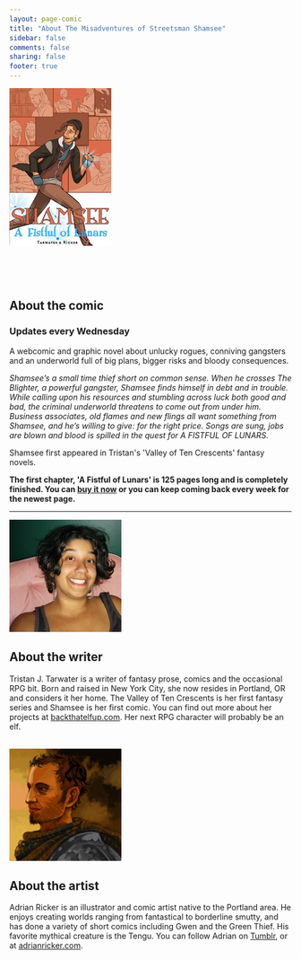 ```yaml
---
layout: page-comic
title: "About The Misadventures of Streetsman Shamsee"
sidebar: false
comments: false
sharing: false
footer: true
---
```


<div class="row">
  <div>
   <div class="small-12 medium-4 text-center right">
    <img src="/images/comics/thumbs/A-fistful-of-lunars.jpg" alt="A Fistful of Lunars cover">
    <p>&nbsp;</p>
   </div>
  </div>

   <div class="small-12 medium-8 spotlight-blurb right">
   <br />
   <h2>About the comic</h2>
<h3 class="subheader">Updates every Wednesday</h3>
<p>A webcomic and graphic novel about unlucky rogues, conniving gangsters and an underworld full of big plans, bigger risks and bloody consequences.</p> 
<p><em>Shamsee’s a small time thief short on common sense. When he crosses The Blighter, a powerful gangster, Shamsee finds himself in debt and in trouble. While calling upon his resources and stumbling across luck both good and bad, the criminal underworld threatens to come out from under him. Business associates, old flames and new flings all want something from Shamsee, and he’s willing to give: for the right price. Songs are sung, jobs are blown and blood is spilled in the quest for A FISTFUL OF LUNARS.</em></p>
<p>Shamsee first appeared in Tristan's 'Valley of Ten Crescents' fantasy novels.</p>
<p><strong>The first chapter, 'A Fistful of Lunars' is 125 pages long and is completely finished. You can <a href="https://www.gumroad.com/shamsee" target="_blank">buy it now</a> or you can keep coming back every week for the newest page.</strong></p>

</div>

  <hr>
<div class="small-12 spotlight-blurb right">
<img src="/images/Author-Tristan-Tarwater.jpg" alt="Tristan J. Tarwater author photo" class="left">
<h2>About the writer</h2>

   <p>Tristan J. Tarwater is a writer of fantasy prose, comics and the occasional RPG bit. Born and raised in New York City, she now resides in Portland, OR and considers it her home. The Valley of Ten Crescents is her first fantasy series and Shamsee is her first comic. You can find out more about her projects at <a href="http://www.backthatelfup.com" target="_blank">backthatelfup.com</a>. Her next RPG character will probably be an elf.</p>
<br />
</div>
<div class="small-12 spotlight-blurb right">
<img src="/images/Artist-Adrian-Ricker.jpg" alt="Adrian Ricker artist photo" class="left">
<h2>About the artist</h2>

<p>Adrian Ricker is an illustrator and comic artist native to the Portland area. He enjoys creating worlds ranging from fantastical to borderline smutty, and has done a variety of short comics including Gwen and the Green Thief. His favorite mythical creature is the Tengu. You can follow Adrian on <a href="http://adrianricker.tumblr.com/" target="_blank">Tumblr</a>, or at <a href="http://www.adrianricker.com/" target="_blank">adrianricker.com</a>.</p>
<br />
<br />
   </div>
  </div>